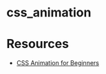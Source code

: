 # css_animation

# Resources 
- [CSS Animation for Beginners](https://robots.thoughtbot.com/css-animation-for-beginners)